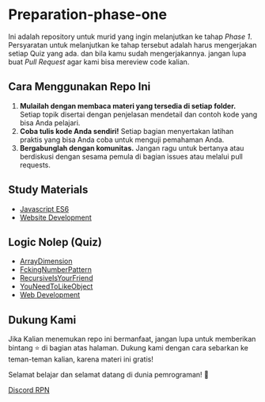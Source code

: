 # Preparation-phase-one

Ini adalah repository untuk murid yang ingin melanjutkan ke tahap *Phase 1*. Persyaratan untuk melanjutkan ke tahap tersebut adalah harus mengerjakan setiap Quiz yang ada. dan bila kamu sudah mengerjakannya. jangan lupa buat *Pull Request* agar kami bisa mereview code kalian.

## Cara Menggunakan Repo Ini

1. **Mulailah dengan membaca materi yang tersedia di setiap folder.** Setiap topik disertai dengan penjelasan mendetail dan contoh kode yang bisa Anda pelajari.
2. **Coba tulis kode Anda sendiri!** Setiap bagian menyertakan latihan praktis yang bisa Anda coba untuk menguji pemahaman Anda.
3. **Bergabunglah dengan komunitas.** Jangan ragu untuk bertanya atau berdiskusi dengan sesama pemula di bagian issues atau melalui pull requests.

## Study Materials
- [Javascript ES6](https://github.com/RPN-Phase-0/Preparation-phase-one/blob/main/study-materials/Javascript-ES6.md)
- [Website Development](https://github.com/RPN-Phase-0/Preparation-phase-one/blob/main/study-materials/Website-Development.md)

## Logic Nolep (Quiz)
- [ArrayDimension](https://github.com/RPN-Phase-0/Preparation-phase-one/tree/main/quiz/Quiz-Array-Dimension)
- [FckingNumberPattern](https://github.com/RPN-Phase-0/Preparation-phase-one/tree/main/quiz/Quiz-Fcking-Number-Pattern)
- [RecursiveIsYourFriend](https://github.com/RPN-Phase-0/Preparation-phase-one/tree/main/quiz/Quiz-Rekursif-is-your-friend)
- [YouNeedToLikeObject](https://github.com/RPN-Phase-0/Preparation-phase-one/tree/main/quiz/Quiz-You-Need-to-Like-Object)
- [Web Development](https://github.com/RPN-Phase-0/Preparation-phase-one/tree/main/quiz/Quiz-Web-Development)

## Dukung Kami

Jika Kalian menemukan repo ini bermanfaat, jangan lupa untuk memberikan bintang ⭐ di bagian atas halaman. Dukung kami dengan cara sebarkan ke teman-teman kalian, karena materi ini gratis!

Selamat belajar dan selamat datang di dunia pemrograman! 🚀

[Discord RPN](https://discord.gg/ufbRBRTKN8)

